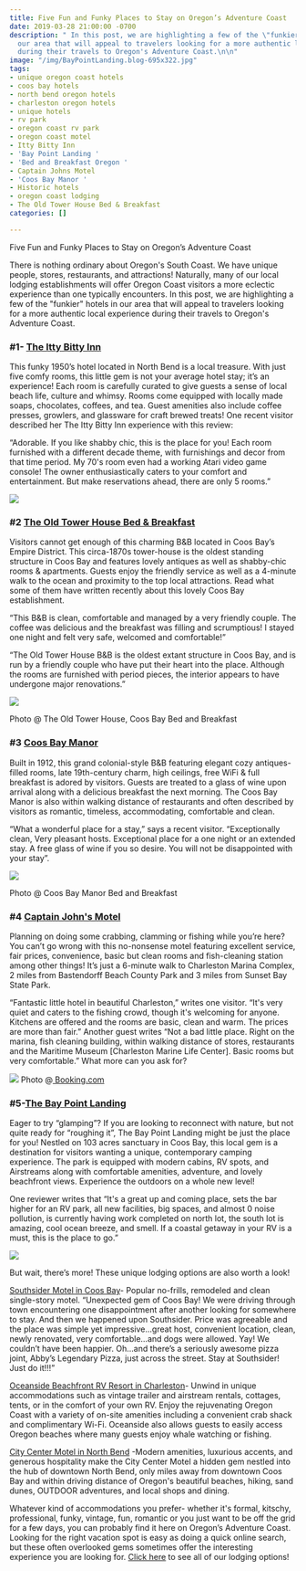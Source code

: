 ```yaml
---
title: Five Fun and Funky Places to Stay on Oregon’s Adventure Coast
date: 2019-03-28 21:00:00 -0700
description: " In this post, we are highlighting a few of the \"funkier\" hotels in
  our area that will appeal to travelers looking for a more authentic local experience
  during their travels to Oregon's Adventure Coast.\n\n"
image: "/img/BayPointLanding.blog-695x322.jpg"
tags:
- unique oregon coast hotels
- coos bay hotels
- north bend oregon hotels
- charleston oregon hotels
- unique hotels
- rv park
- oregon coast rv park
- oregon coast motel
- Itty Bitty Inn
- 'Bay Point Landing '
- 'Bed and Breakfast Oregon '
- Captain Johns Motel
- 'Coos Bay Manor '
- Historic hotels
- oregon coast lodging
- The Old Tower House Bed & Breakfast
categories: []

---
```

Five Fun and Funky Places to Stay on Oregon’s Adventure Coast

There is nothing ordinary about Oregon's South Coast. We have unique people, stores, restaurants, and attractions! Naturally, many of our local lodging establishments will offer Oregon Coast visitors a more eclectic experience than one typically encounters. In this post, we are highlighting a few of the "funkier" hotels in our area that will appeal to travelers looking for a more authentic local experience during their travels to Oregon's Adventure Coast.

### **#1-** [**The Itty Bitty Inn**](http://www.ittybittyinn.com)

This funky 1950’s hotel located in North Bend is a local treasure. With just five comfy rooms, this little gem is not your average hotel stay; it’s an experience! Each room is carefully curated to give guests a sense of local beach life, culture and whimsy. Rooms come equipped with locally made soaps, chocolates, coffees, and tea. Guest amenities also include coffee presses, growlers, and glassware for craft brewed treats! One recent visitor described her The Itty Bitty Inn experience with this review:

“Adorable.  If you like shabby chic, this is the place for you!  Each room furnished with a different decade theme, with furnishings and decor from that time period.  My 70's room even had a working Atari video game console!  The owner enthusiastically caters to your comfort and entertainment. But make reservations ahead, there are only 5 rooms.”

![](/img/DSC07347a.jpg)

### #2 [The Old Tower House Bed & Breakfast]()

Visitors cannot get enough of this charming B&B located in Coos Bay’s Empire District. This circa-1870s tower-house is the oldest standing structure in Coos Bay and features lovely antiques as well as shabby-chic rooms & apartments. Guests enjoy the friendly service as well as a 4-minute walk to the ocean and proximity to the top local attractions. Read what some of them have written recently about this lovely Coos Bay establishment.

“This B&B is clean, comfortable and managed by a very friendly couple. The coffee was delicious and the breakfast was filling and scrumptious! I stayed one night and felt very safe, welcomed and comfortable!”

“The Old Tower House B&B is the oldest extant structure in Coos Bay, and is run by a friendly couple who have put their heart into the place. Although the rooms are furnished with period pieces, the interior appears to have undergone major renovations.”

![](/img/patio1.jpg)

Photo @ The Old Tower House, Coos Bay Bed and Breakfast

### #3 [Coos Bay Manor]()

Built in 1912, this grand colonial-style B&B featuring elegant cozy antiques-filled rooms,  late 19th-century charm, high ceilings, free WiFi & full breakfast is adored by visitors. Guests are treated to a glass of wine upon arrival along with a delicious breakfast the next morning. The Coos Bay Manor is also within walking distance of restaurants and often described by visitors as romantic, timeless, accommodating, comfortable and clean.

“What a wonderful place for a stay,” says a recent visitor. “Exceptionally clean, Very pleasant hosts. Exceptional place for a one night or an extended stay. A free glass of wine if you so desire. You will not be disappointed with your stay”.

![](/img/33002891.jpg)

Photo @ Coos Bay Manor Bed and Breakfast

### #4 [Captain John's Motel]()

Planning on doing some crabbing, clamming or fishing while you’re here? You can’t go wrong with this no-nonsense motel featuring excellent service, fair prices, convenience, basic but clean rooms and fish-cleaning station among other things! It’s just a 6-minute walk to Charleston Marina Complex, 2 miles from Bastendorff Beach County Park and 3 miles from Sunset Bay State Park.

“Fantastic little hotel in beautiful Charleston,” writes one visitor. “It's very quiet and caters to the fishing crowd, though it's welcoming for anyone. Kitchens are offered and the rooms are basic, clean and warm. The prices are more than fair.” Another guest writes “Not a bad little place. Right on the marina, fish cleaning building, within walking distance of stores, restaurants and the Maritime Museum \[Charleston Marine Life Center\]. Basic rooms but very comfortable.” What more can you ask for?

![](/img/135097029.jpg)
Photo @[ Booking.com](https://www.booking.com/hotel/us/captain-john-39-s-motel.html)

### #5-[The Bay Point Landing]()

Eager to try “glamping”? If you are looking to reconnect with nature, but not quite ready for “roughing it”, The Bay Point Landing might be just the place for you! Nestled on 103 acres sanctuary in Coos Bay, this local gem is a destination for visitors wanting a unique, contemporary camping experience. The park is equipped with modern cabins, RV spots, and Airstreams along with comfortable amenities, adventure, and lovely beachfront views. Experience the outdoors on a whole new level!

One reviewer writes that “It's a great up and coming place, sets the bar higher for an RV park, all new facilities, big spaces, and almost 0 noise pollution, is currently having work completed on north lot, the south lot is amazing, cool ocean breeze, and smell. If a coastal getaway in your RV is a must, this is the place to go.”

![](/img/40432632_231017867594126_6780692675260579840_o.jpg)

But wait, there’s more! These unique lodging options are also worth a look!

[Southsider Motel in Coos Bay](https://southsider.net/)- Popular no-frills, remodeled and clean single-story motel. “Unexpected gem of Coos Bay! We were driving through town encountering one disappointment after another looking for somewhere to stay. And then we happened upon Southsider. Price was agreeable and the place was simple yet impressive...great host, convenient location, clean, newly renovated, very comfortable...and dogs were allowed. Yay! We couldn’t have been happier. Oh...and there’s a seriously awesome pizza joint, Abby’s Legendary Pizza, just across the street. Stay at Southsider! Just do it!!!”

[Oceanside Beachfront RV Resort in Charleston](https://www.suncommunities.com/community/oceanside-rv-resort-campground)- Unwind in unique accommodations such as vintage trailer and airstream rentals, cottages, tents, or in the comfort of your own RV. Enjoy the rejuvenating Oregon Coast with a variety of on-site amenities including a convenient crab shack and complimentary Wi-Fi. Oceanside also allows guests to easily access Oregon beaches where many guests enjoy whale watching or fishing.

[City Center Motel in North Bend](https://www.citycentermotelnorthbend.com/) -Modern amenities, luxurious accents, and generous hospitality make the City Center Motel a hidden gem nestled into the hub of downtown North Bend, only miles away from downtown Coos Bay and within driving distance of Oregon's beautiful beaches, hiking, sand dunes, OUTDOOR adventures, and local shops and dining.

Whatever kind of accommodations you prefer- whether it's formal, kitschy, professional, funky, vintage, fun, romantic or you just want to be off the grid for a few days, you can probably find it here on Oregon’s Adventure Coast. Looking for the right vacation spot is easy as doing a quick online search, but these often overlooked gems sometimes offer the interesting experience you are looking for. [Click here](https://oregonsadventurecoast.com/)  to see all of our lodging options!